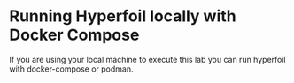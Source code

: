 # Running Hyperfoil locally with Docker Compose

If you are using your local machine to execute this lab you can run hyperfoil with docker-compose or podman.